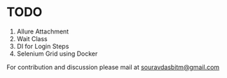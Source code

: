 # TODO
1. Allure Attachment
2. Wait Class
3. DI for Login Steps
4. Selenium Grid using Docker


For contribution and discussion please mail at souravdasbitm@gmail.com
